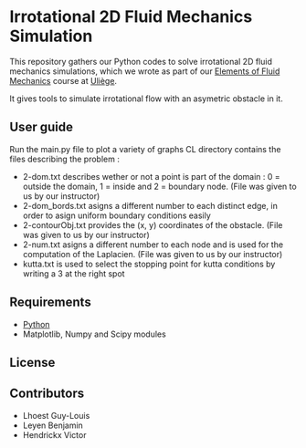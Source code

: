 # Irrotational 2D Fluid Mechanics Simulation

This repository gathers our Python codes to solve irrotational 2D fluid mechanics simulations, which we wrote as part of our [Elements of Fluid Mechanics](https://www.programmes.uliege.be/cocoon/20242025/cours/MECA0011-2.html) course at [Uliège](https://www.uliege.be).


It gives tools to simulate irrotational flow with an asymetric obstacle in it.


## User guide
Run the main.py file to plot a variety of graphs
CL directory contains the files describing the problem : 
- 2-dom.txt describes wether or not a point is part of the domain : 0 = outside the domain, 1 = inside and 2 = boundary node. (File was given to us by our instructor)
- 2-dom_bords.txt asigns a different number to each distinct edge, in order to asign uniform boundary conditions easily
- 2-contourObj.txt provides the (x, y) coordinates of the obstacle. (File was given to us by our instructor)
- 2-num.txt asigns a different number to each node and is used for the computation of the Laplacien. (File was given to us by our instructor)
- kutta.txt is used to select the stopping point for kutta conditions by writing a 3 at the right spot




## Requirements
- [Python](https://www.python.org/downloads/)
- Matplotlib, Numpy and Scipy modules
  
## License


## Contributors 
- Lhoest Guy-Louis
- Leyen Benjamin
- Hendrickx Victor 
